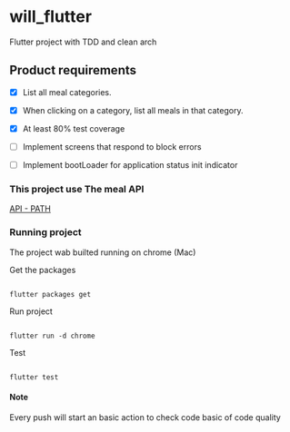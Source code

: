 
# will_flutter

Flutter project with TDD and clean arch

## Product requirements

- [x] List all meal categories.

- [x] When clicking on a category, list all meals in that category.

- [x] At least 80% test coverage

- [ ] Implement screens that respond to block errors

- [ ] Implement bootLoader for application status init indicator

### This project use The meal API

[API - PATH](https://www.themealdb.com/)

### Running project

The project wab builted running on chrome (Mac)

Get the packages

```

flutter packages get

```

Run project

```

flutter run -d chrome

```

Test

```

flutter test

```

#### Note

Every push will start an basic action to check code basic of code quality
